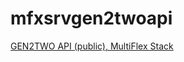 # mfxsrvgen2twoapi
[GEN2TWO API (public), MultiFlex Stack](https://github.com/mhsystems/mfxsrvgen2twoapi/wiki)
